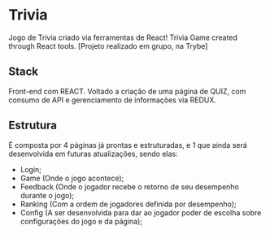 # Trivia
Jogo de Trivia criado via ferramentas de React! Trivia Game created through React tools. [Projeto realizado em grupo, na Trybe]

## Stack 

Front-end com REACT. Voltado a criação de uma página de QUIZ, com consumo de API e gerenciamento de informações via REDUX.

## Estrutura 

É composta por 4 páginas já prontas e estruturadas, e 1 que ainda será desenvolvida em futuras atualizações, sendo elas: 

- Login;
- Game (Onde o jogo acontece);
- Feedback (Onde o jogador recebe o retorno de seu desempenho durante o jogo);
- Ranking (Com a ordem de jogadores definida por desempenho);
- Config (A ser desenvolvida para dar ao jogador poder de escolha sobre configurações do jogo e da página);


